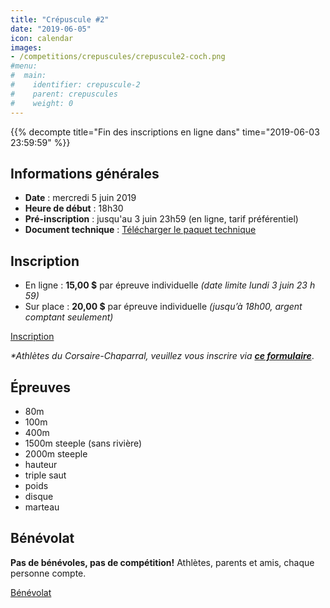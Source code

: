 ```yaml
---
title: "Crépuscule #2"
date: "2019-06-05"
icon: calendar
images:
- /competitions/crepuscules/crepuscule2-coch.png
#menu:
#  main:
#    identifier: crepuscule-2
#    parent: crepuscules
#    weight: 0
---
```


{{% decompte title="Fin des inscriptions en ligne dans" time="2019-06-03 23:59:59" %}}

## Informations générales

- **Date** : mercredi 5 juin 2019
- **Heure de début** : 18h30
- **Pré-inscription** : jusqu'au 3 juin 23h59 (en ligne, tarif préférentiel)
- **Document technique** : [Télécharger le paquet technique](https://assets.corsaire-chaparral.org/competitions/2019/crepuscules/crepuscule-2-document-technique.pdf)

## Inscription

- En ligne : **15,00 $** par épreuve individuelle _(date limite lundi 3 juin 23 h 59)_
- Sur place : **20,00 $** par épreuve individuelle _(jusqu’à 18h00, argent comptant seulement)_

<a class="btn btn-primary" href="https://avs-sport.com/inscriptions.php?comp=390" target="_blank">Inscription <span class="icon icon-pencil"></span></a>


_\*Athlètes du Corsaire-Chaparral, veuillez vous inscrire via [**ce formulaire**](https://campagnes.corsaire-chaparral.org/inscription-crepuscule-2-2019)_.

## Épreuves

- 80m
- 100m
- 400m
- 1500m steeple (sans rivière)
- 2000m steeple
- hauteur
- triple saut
- poids
- disque
- marteau 

## Bénévolat

**Pas de bénévoles, pas de compétition!** Athlètes, parents et amis, chaque personne compte.

<a href="https://campagnes.corsaire-chaparral.org/benevolat-crepuscule-2-2019" class="btn btn-primary" target="_blank">Bénévolat <span class="icon icon-angle-right"></span></a>

